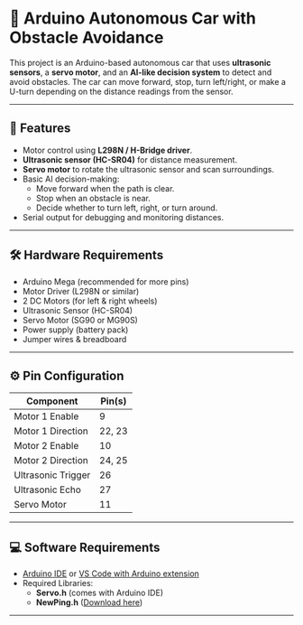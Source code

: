 # 🚗 Arduino Autonomous Car with Obstacle Avoidance

This project is an Arduino-based autonomous car that uses **ultrasonic sensors**, a **servo motor**, and an **AI-like decision system** to detect and avoid obstacles. The car can move forward, stop, turn left/right, or make a U-turn depending on the distance readings from the sensor.

---

## 📌 Features
- Motor control using **L298N / H-Bridge driver**.
- **Ultrasonic sensor (HC-SR04)** for distance measurement.
- **Servo motor** to rotate the ultrasonic sensor and scan surroundings.
- Basic AI decision-making:
  - Move forward when the path is clear.
  - Stop when an obstacle is near.
  - Decide whether to turn left, right, or turn around.
- Serial output for debugging and monitoring distances.

---

## 🛠️ Hardware Requirements
- Arduino Mega (recommended for more pins)
- Motor Driver (L298N or similar)
- 2 DC Motors (for left & right wheels)
- Ultrasonic Sensor (HC-SR04)
- Servo Motor (SG90 or MG90S)
- Power supply (battery pack)
- Jumper wires & breadboard

---

## ⚙️ Pin Configuration
| Component             | Pin(s)       |
|-----------------------|--------------|
| Motor 1 Enable        | 9            |
| Motor 1 Direction     | 22, 23       |
| Motor 2 Enable        | 10           |
| Motor 2 Direction     | 24, 25       |
| Ultrasonic Trigger    | 26           |
| Ultrasonic Echo       | 27           |
| Servo Motor           | 11           |

---

## 💻 Software Requirements
- [Arduino IDE](https://www.arduino.cc/en/software) or [VS Code with Arduino extension](https://marketplace.visualstudio.com/items?itemName=vsciot-vscode.vscode-arduino)
- Required Libraries:
  - **Servo.h** (comes with Arduino IDE)
  - **NewPing.h** ([Download here](https://playground.arduino.cc/Code/NewPing/))

---

